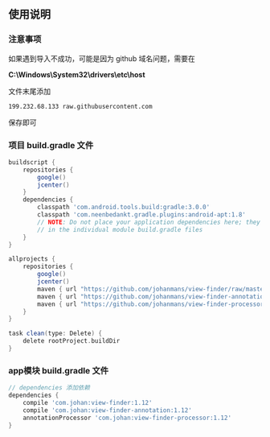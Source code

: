 ## 使用说明

### 注意事项

如果遇到导入不成功，可能是因为 github 域名问题，需要在

**C:\Windows\System32\drivers\etc\host** 

文件末尾添加

```text
199.232.68.133 raw.githubusercontent.com
```

保存即可

### 项目 build.gradle 文件

```groovy
buildscript {
    repositories {
        google()
        jcenter()
    }
    dependencies {
        classpath 'com.android.tools.build:gradle:3.0.0'
        classpath 'com.neenbedankt.gradle.plugins:android-apt:1.8'
        // NOTE: Do not place your application dependencies here; they belong
        // in the individual module build.gradle files
    }
}

allprojects {
    repositories {
        google()
        jcenter()
        maven { url "https://github.com/johanmans/view-finder/raw/master" }
        maven { url "https://github.com/johanmans/view-finder-annotation/raw/master" }
        maven { url "https://github.com/johanmans/view-finder-processor/raw/master" }
    }
}

task clean(type: Delete) {
    delete rootProject.buildDir
}
```

### app模块 build.gradle 文件

```groovy
// dependencies 添加依赖
dependencies {
    compile 'com.johan:view-finder:1.12'
    compile 'com.johan:view-finder-annotation:1.12'
    annotationProcessor 'com.johan:view-finder-processor:1.12'
}
```

